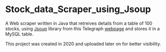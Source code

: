 # Stock_data_Scraper_using_Jsoup
A Web scraper written in Java that retreives details from a table of 100 stocks, using [Jsoup](https://jsoup.org/) library from this Telegraph [webpage](https://web.archive.org/web/20190104110157/http://shares.telegraph.co.uk/indices/?index=MCX) and stores it in a MySQL table.

This project was created in 2020 and uploaded later on for better visibility.
